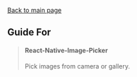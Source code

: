 [Back to main page](../readme.md)

## Guide For

> #### React-Native-Image-Picker
> Pick images from camera or gallery.